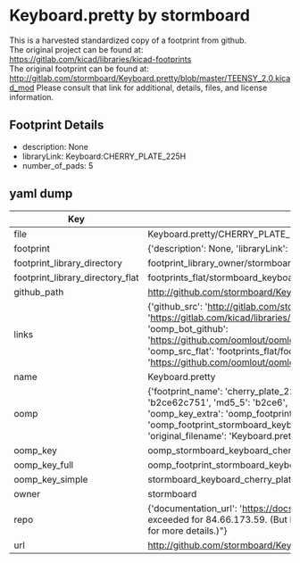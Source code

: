 # Keyboard.pretty by stormboard  
This is a harvested standardized copy of a footprint from github.  
The original project can be found at:  
https://gitlab.com/kicad/libraries/kicad-footprints  
The original footprint can be found at:
http://gitlab.com/stormboard/Keyboard.pretty/blob/master/TEENSY_2.0.kicad_mod
Please consult that link for additional, details, files, and license information.  
## Footprint Details
* description: None  
* libraryLink: Keyboard:CHERRY_PLATE_225H  
* number_of_pads: 5  
## yaml dump  
| Key | Value |  
| --- | --- |  
| file | Keyboard.pretty/CHERRY_PLATE_225H.kicad_mod |  
| footprint | {'description': None, 'libraryLink': 'Keyboard:CHERRY_PLATE_225H', 'number_of_pads': 5} |  
| footprint_library_directory | footprint_library_owner/stormboard_Keyboard.pretty |  
| footprint_library_directory_flat | footprints_flat/stormboard_keyboard_cherry_plate_225h/working |  
| github_path | http://github.com/stormboard/Keyboard.pretty/blob/master/CHERRY_PLATE_225H.kicad_mod |  
| links | {'github_src': 'http://gitlab.com/stormboard/Keyboard.pretty/blob/master/TEENSY_2.0.kicad_mod', 'github_src_repo': 'https://gitlab.com/kicad/libraries/kicad-footprints', 'oomp_bot': 'footprints/stormboard_keyboard_cherry_plate_225h/working', 'oomp_bot_github': 'https://github.com/oomlout/oomlout_oomp_footprint_bot/tree/main/footprints/stormboard_keyboard_cherry_plate_225h/working', 'oomp_src_flat': 'footprints_flat/footprints_flat/stormboard_keyboard_cherry_plate_225h/working', 'oomp_src_flat_github': 'https://github.com/oomlout/oomlout_oomp_footprint_src/tree/main/footprints_flat/stormboard_keyboard_cherry_plate_225h/working'} |  
| name | Keyboard.pretty |  
| oomp | {'footprint_name': 'cherry_plate_225h', 'library_name': 'keyboard', 'md5': 'b2ce62c7516268879f4a5df213c2e8a6', 'md5_10': 'b2ce62c751', 'md5_5': 'b2ce6', 'md5_6': 'b2ce62', 'oomp_key': 'oomp_stormboard_keyboard_cherry_plate_225h', 'oomp_key_extra': 'oomp_footprint_stormboard_keyboard_cherry_plate_225h', 'oomp_key_full': 'oomp_footprint_stormboard_keyboard_cherry_plate_225h_b2ce62', 'oomp_key_simple': 'stormboard_keyboard_cherry_plate_225h', 'original_filename': 'Keyboard.pretty/CHERRY_PLATE_225H.kicad_mod', 'owner_name': 'stormboard'} |  
| oomp_key | oomp_stormboard_keyboard_cherry_plate_225h |  
| oomp_key_full | oomp_footprint_stormboard_keyboard_cherry_plate_225h |  
| oomp_key_simple | stormboard_keyboard_cherry_plate_225h |  
| owner | stormboard |  
| repo | {'documentation_url': 'https://docs.github.com/rest/overview/resources-in-the-rest-api#rate-limiting', 'message': "API rate limit exceeded for 84.66.173.59. (But here's the good news: Authenticated requests get a higher rate limit. Check out the documentation for more details.)"} |  
| url | http://github.com/stormboard/Keyboard.pretty |  

